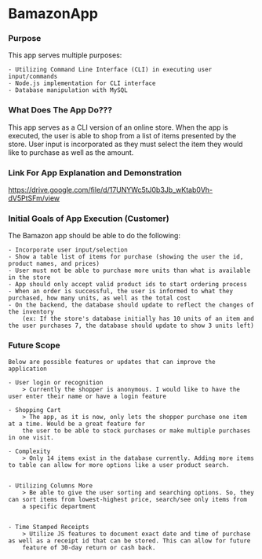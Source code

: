 # BamazonApp



### Purpose

This app serves multiple purposes:

    - Utilizing Command Line Interface (CLI) in executing user input/commands
    - Node.js implementation for CLI interface
    - Database manipulation with MySQL



### What Does The App Do???

This app serves as a CLI version of an online store. When the app is executed, the user is able
to shop from a list of items presented by the store. User input is incorporated as they must select 
the item they would like to purchase as well as the amount. 



### Link For App Explanation and Demonstration

https://drive.google.com/file/d/17UNYWc5tJ0b3Jb_wKtab0Vh-dV5PtSFm/view


### Initial Goals of App Execution (Customer)

The Bamazon app should be able to do the following:

    - Incorporate user input/selection
    - Show a table list of items for purchase (showing the user the id, product names, and prices)
    - User must not be able to purchase more units than what is available in the store
    - App should only accept valid product ids to start ordering process
    - When an order is successful, the user is informed to what they purchased, how many units, as well as the total cost
    - On the backend, the database should update to reflect the changes of the inventory 
        (ex: If the store's database initially has 10 units of an item and the user purchases 7, the database should update to show 3 units left)




### Future Scope

    Below are possible features or updates that can improve the application

    - User login or recognition
        > Currently the shopper is anonymous. I would like to have the user enter their name or have a login feature
    
    - Shopping Cart
        > The app, as it is now, only lets the shopper purchase one item at a time. Would be a great feature for
        the user to be able to stock purchases or make multiple purchases in one visit.

    - Complexity
        > Only 14 items exist in the database currently. Adding more items to table can allow for more options like a user product search.

    
    - Utilizing Columns More
        > Be able to give the user sorting and searching options. So, they can sort items from lowest-highest price, search/see only items from
        a specific department

    
    - Time Stamped Receipts
        > Utilize JS features to document exact date and time of purchase as well as a receipt id that can be stored. This can allow for future
        feature of 30-day return or cash back.

    